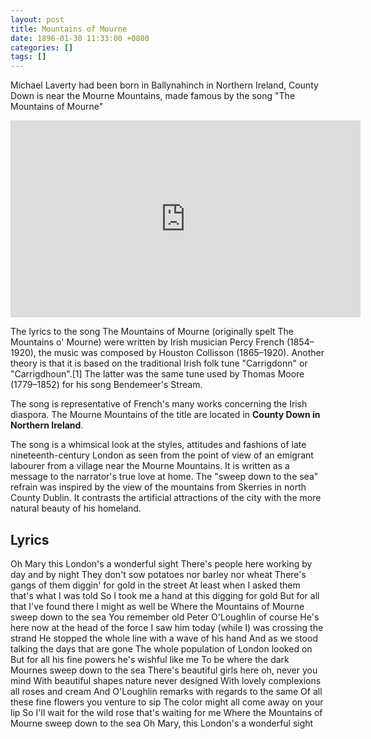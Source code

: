 ```yaml
---
layout: post
title: Mountains of Mourne
date: 1896-01-30 11:33:00 +0800
categories: []
tags: []
---
```


Michael Laverty had been born in Ballynahinch in Northern Ireland, County Down is near the Mourne Mountains, made famous by the song "The Mountains of Mourne"

<iframe width="560" height="315" src="https://www.youtube.com/embed/I4M_0Bvk10Q?autoplay=1" title="YouTube video player" frameborder="0" allow="accelerometer; autoplay; clipboard-write; encrypted-media; gyroscope; picture-in-picture" allowfullscreen></iframe>

The lyrics to the song The Mountains of Mourne (originally spelt The Mountains o' Mourne) were written by Irish musician Percy French (1854–1920), the music was composed by Houston Collisson (1865–1920). Another theory is that it is based on the traditional Irish folk tune "Carrigdonn" or "Carrigdhoun".[1] The latter was the same tune used by Thomas Moore (1779–1852) for his song Bendemeer's Stream.

The song is representative of French's many works concerning the Irish diaspora. The Mourne Mountains of the title are located in **County Down in Northern Ireland**.

The song is a whimsical look at the styles, attitudes and fashions of late nineteenth-century London as seen from the point of view of an emigrant labourer from a village near the Mourne Mountains. It is written as a message to the narrator's true love at home. The "sweep down to the sea" refrain was inspired by the view of the mountains from Skerries in north County Dublin. It contrasts the artificial attractions of the city with the more natural beauty of his homeland.



## Lyrics

Oh Mary this London's a wonderful sight
There's people here working by day and by night
They don't sow potatoes nor barley nor wheat
There's gangs of them diggin' for gold in the street
At least when I asked them that's what I was told
So I took me a hand at this digging for gold
But for all that I've found there I might as well be
Where the Mountains of Mourne sweep down to the sea
You remember old Peter O'Loughlin of course
He's here now at the head of the force
I saw him today (while I) was crossing the strand
He stopped the whole line with a wave of his hand
And as we stood talking the days that are gone
The whole population of London looked on
But for all his fine powers he's wishful like me
To be where the dark Mournes sweep down to the sea
There's beautiful girls here oh, never you mind
With beautiful shapes nature never designed
With lovely complexions all roses and cream
And O'Loughlin remarks with regards to the same
Of all these fine flowers you venture to sip
The color might all come away on your lip
So I'll wait for the wild rose that's waiting for me
Where the Mountains of Mourne sweep down to the sea
Oh Mary, this London's a wonderful sight